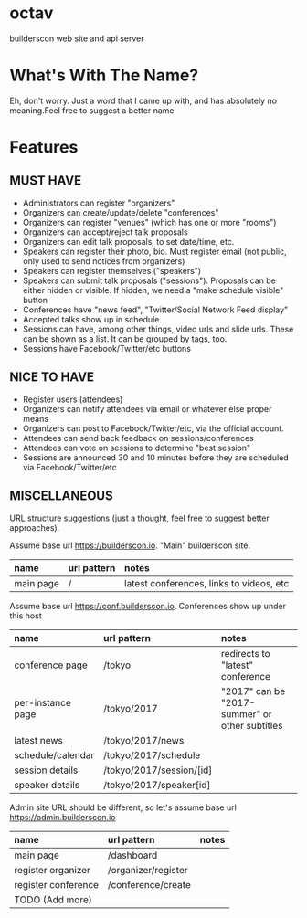 # octav

builderscon web site and api server

# What's With The Name?

Eh, don't worry. Just a word that I came up with, and has absolutely no meaning.Feel free to suggest a better name

# Features

## MUST HAVE

* Administrators can register "organizers"
* Organizers can create/update/delete "conferences"
* Organizers can register "venues" (which has one or more "rooms")
* Organizers can accept/reject talk proposals
* Organizers can edit talk proposals, to set date/time, etc.
* Speakers can register their photo, bio. Must register email (not public, only used to send notices from organizers)
* Speakers can register themselves ("speakers")
* Speakers can submit talk proposals ("sessions"). Proposals can be either hidden or visible. If hidden, we need a "make schedule visible" button
* Conferences have "news feed", "Twitter/Social Network Feed display"
* Accepted talks show up in schedule
* Sessions can have, among other things, video urls and slide urls. These can be shown as a list. It can be grouped by tags, too.
* Sessions have Facebook/Twitter/etc buttons

## NICE TO HAVE

* Register users (attendees)
* Organizers can notify attendees via email or whatever else proper means
* Organizers can post to Facebook/Twitter/etc, via the official account.
* Attendees can send back feedback on sessions/conferences
* Attendees can vote on sessions to determine "best session"
* Sessions are announced 30 and 10 minutes before they are scheduled via Facebook/Twitter/etc

## MISCELLANEOUS

URL structure suggestions (just a thought, feel free to suggest better approaches).

Assume base url https://builderscon.io. "Main" builderscon site.

| name              | url pattern              | notes                                          |
|:------------------|:-------------------------|:-----------------------------------------------|
| main page         | /                        | latest conferences, links to videos, etc       |


Assume base url https://conf.builderscon.io. Conferences show up under this host

| name              | url pattern              | notes                                          |
|:------------------|:-------------------------|:-----------------------------------------------|
| conference page   | /tokyo                   | redirects to "latest" conference               |
| per-instance page | /tokyo/2017              | "2017" can be "2017-summer" or other subtitles |
| latest news       | /tokyo/2017/news         | |
| schedule/calendar | /tokyo/2017/schedule     | |
| session details   | /tokyo/2017/session/[id] | |
| speaker details   | /tokyo/2017/speaker[id]  | |


Admin site URL should be different, so let's assume base url https://admin.builderscon.io

| name                | url pattern         | notes                                          |
|:--------------------|:--------------------|:-----------------------------------------------|
| main page           | /dashboard          |                                                |
| register organizer  | /organizer/register | |
| register conference | /conference/create  | |
| TODO (Add more) | | |
